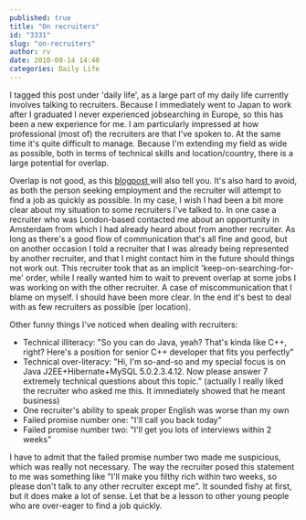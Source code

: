```yaml
---
published: true
title: "On recruiters"
id: "3331"
slug: "on-recruiters"
author: rv
date: 2010-09-14 14:40
categories: Daily Life
---
```

I tagged this post under 'daily life', as a large part of my daily life currently involves talking to recruiters. Because I immediately went to Japan to work after I graduated I never experienced jobsearching in Europe, so this has been a new experience for me. I am particularly impressed at how professional (most of) the recruiters are that I've spoken to. At the same time it's quite difficult to manage. Because I'm extending my field as wide as possible, both in terms of technical skills and location/country, there is a large potential for overlap.

Overlap is not good, as this <a href="http://mintresumes.wordpress.com/2010/02/17/candidates-practicing-recruiter-polygamy-and-other-ways-to-get-on-the-do-not-hire-list/" target="_blank">blogpost </a>will also tell you. It's also hard to avoid, as both the person seeking employment and the recruiter will attempt to find a job as quickly as possible. In my case, I wish I had been a bit more clear about my situation to some recruiters I've talked to. In one case a recruiter who was London-based contacted me about an opportunity in Amsterdam from which I had already heard about from another recruiter. As long as there's a good flow of communication that's all fine and good, but on another occasion I told a recruiter that I was already being represented by another recruiter, and that I might contact him in the future should things not work out. This recruiter took that as an implicit 'keep-on-searching-for-me' order, while I really wanted him to wait to prevent overlap at some jobs I was working on with the other recruiter. A case of miscommunication that I blame on myself. I should have been more clear. In the end it's best to deal with as few recruiters as possible (per location).

Other funny things I've noticed when dealing with recruiters:
<ul>
	<li>Technical illiteracy: "So you can do Java, yeah? That's kinda like C++, right? Here's a position for senior C++ developer that fits you perfectly"</li>
	<li>Technical over-literacy: "Hi, I'm so-and-so and my special focus is on Java J2EE+Hibernate+MySQL 5.0.2.3.4.12. Now please answer 7 extremely technical questions about this topic." (actually I really liked the recruiter who asked me this. It immediately showed that he meant business)</li>
	<li>One recruiter's ability to speak proper English was worse than my own</li>
	<li>Failed promise number one: "I'll call you back today"</li>
	<li>Failed promise number two: "I'll get you lots of interviews within 2 weeks"</li>
</ul>
I have to admit that the failed promise number two made me suspicious, which was really not necessary. The way the recruiter posed this statement to me was something like "I'll make you filthy rich within two weeks, so please don't talk to any other recruiter except me". It sounded fishy at first, but it does make a lot of sense. Let that be a lesson to other young people who are over-eager to find a job quickly.